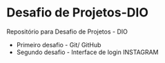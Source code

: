 # Desafio de Projetos-DIO
Repositório para Desafio de Projetos - DIO

 - Primeiro desafio - Git/ GitHub
 - Segundo desafio - Interface de login INSTAGRAM
